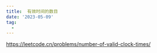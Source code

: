 ```yaml
---
title:  有效时间的数目
date: '2023-05-09'
tag:
  - 
---
```

<https://leetcode.cn/problems/number-of-valid-clock-times/>

